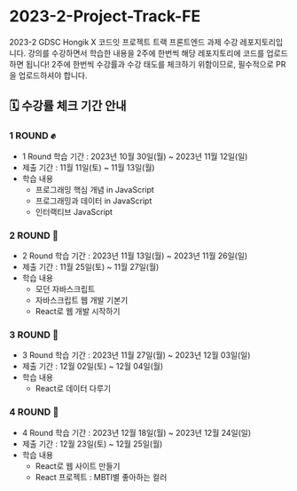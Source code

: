 # 2023-2-Project-Track-FE
2023-2 GDSC Hongik X 코드잇 프로젝트 트랙 프론트엔드 과제 수강 레포지토리입니다.
강의를 수강하면서 학습한 내용을 2주에 한번씩 해당 레포지토리에 코드를 업로드하면 됩니다!
2주에 한번씩 수강률과 수강 태도를 체크하기 위함이므로, 필수적으로 PR을 업로드하셔야 합니다. 

## 🗓️ 수강률 체크 기간 안내
### 1 ROUND ✊ 
- 1 Round 학습 기간 : 2023년 10월 30일(월) ~ 2023년 11월 12일(일)
- 제출 기간 : 11월 11일(토) ~ 11월 13일(월)
- 학습 내용
    - 프로그래밍 핵심 개념 in JavaScript
    - 프로그래밍과 데이터 in JavaScript
    - 인터랙티브 JavaScript
### 2 ROUND 👊
- 2 Round 학습 기간 : 2023년 11월 13일(월) ~ 2023년 11월 26일(일)
- 제출 기간 : 11월 25일(토) ~ 11월 27일(월)
- 학습 내용
    - 모던 자바스크립트
    - 자바스크립트 웹 개발 기본기
    - React로 웹 개발 시작하기
### 3 ROUND 🥊
- 3 Round 학습 기간 : 2023년 11월 27일(월) ~ 2023년 12월 03일(일)
- 제출 기간 : 12월 02일(토) ~ 12월 04일(월)
- 학습 내용
    - React로 데이터 다루기
### 4 ROUND 🧤
- 4 Round 학습 기간 : 2023년 12월 18일(월) ~ 2023년 12월 24일(일)
- 제출 기간 : 12월 23일(토) ~ 12월 25일(월)
- 학습 내용
    - React로 웹 사이트 만들기
    - React 프로젝트 : MBTI별 좋아하는 컬러
